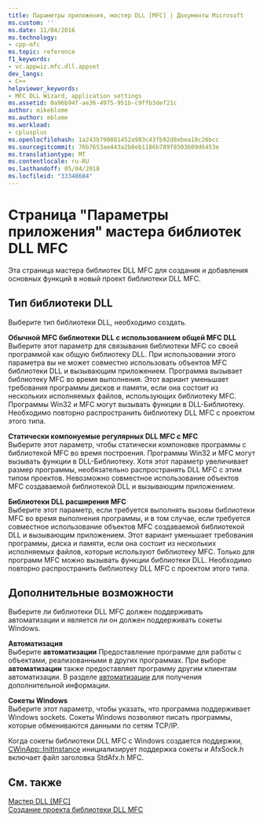 ```yaml
---
title: Параметры приложения, мастер DLL [MFC] | Документы Microsoft
ms.custom: ''
ms.date: 11/04/2016
ms.technology:
- cpp-mfc
ms.topic: reference
f1_keywords:
- vc.appwiz.mfc.dll.appset
dev_langs:
- C++
helpviewer_keywords:
- MFC DLL Wizard, application settings
ms.assetid: 0a96b94f-ae36-4975-951b-c9ffb3def21c
author: mikeblome
ms.author: mblome
ms.workload:
- cplusplus
ms.openlocfilehash: 1a243b790881452a983c43fb92d8ebea18c26bcc
ms.sourcegitcommit: 76b7653ae443a2b8eb1186b789f8503609d6453e
ms.translationtype: MT
ms.contentlocale: ru-RU
ms.lasthandoff: 05/04/2018
ms.locfileid: "33348684"
---
```

# <a name="application-settings-mfc-dll-wizard"></a>Страница "Параметры приложения" мастера библиотек DLL MFC
Эта страница мастера библиотек DLL MFC для создания и добавления основных функций в новый проект библиотеки DLL MFC.  
  
## <a name="dll-type"></a>Тип библиотеки DLL  
 Выберите тип библиотеки DLL, необходимо создать.  
  
 **Обычной MFC библиотеки DLL с использованием общей MFC DLL**  
 Выберите этот параметр для связывания библиотеки MFC со своей программой как общую библиотеку DLL. При использовании этого параметра вы не может совместно использовать объектов MFC библиотеки DLL и вызывающим приложением. Программа вызывает библиотеку MFC во время выполнения. Этот вариант уменьшает требования программы дисков и памяти, если она состоит из нескольких исполняемых файлов, использующих библиотеку MFC. Программы Win32 и MFC могут вызывать функции в DLL-Библиотеку. Необходимо повторно распространить библиотеку DLL MFC с проектом этого типа.  
  
 **Статически компонуемые регулярных DLL MFC с MFC**  
 Выберите этот параметр, чтобы статически компоновке программы с библиотекой MFC во время построения. Программы Win32 и MFC могут вызывать функции в DLL-Библиотеку. Хотя этот параметр увеличивает размер программы, необязательно распространять DLL MFC с этим типом проектов. Невозможно совместное использование объектов MFC создаваемой библиотекой DLL и вызывающим приложением.  
  
 **Библиотеки DLL расширения MFC**  
 Выберите этот параметр, если требуется выполнять вызовы библиотеки MFC во время выполнения программы, и в том случае, если требуется совместное использование объектов MFC создаваемой библиотекой DLL и вызывающим приложением. Этот вариант уменьшает требования программы, диска и памяти, если она состоит из нескольких исполняемых файлов, которые используют библиотеку MFC. Только для программ MFC можно вызывать функции библиотеки DLL. Необходимо повторно распространить библиотеку DLL MFC с проектом этого типа.  
  
## <a name="additional-features"></a>Дополнительные возможности  
 Выберите ли библиотеки DLL MFC должен поддерживать автоматизации и является ли он должен поддерживать сокеты Windows.  
  
 **Автоматизация**  
 Выберите **автоматизации** Предоставление программе для работы с объектами, реализованными в других программах. При выборе **автоматизации** также предоставляет программу другим клиентам автоматизации. В разделе [автоматизации](../../mfc/automation.md) для получения дополнительной информации.  
  
 **Сокеты Windows**  
 Выберите этот параметр, чтобы указать, что программа поддерживает Windows sockets. Сокеты Windows позволяют писать программы, которые обмениваются данными по сетям TCP/IP.  
  
 Когда сокеты библиотеки DLL MFC с Windows создается поддержки, [CWinApp::InitInstance](../../mfc/reference/cwinapp-class.md#initinstance) инициализирует поддержка сокеты и AfxSock.h включает файл заголовка StdAfx.h MFC.  
  
## <a name="see-also"></a>См. также  
 [Мастер DLL [MFC]](../../mfc/reference/mfc-dll-wizard.md)   
 [Создание проекта библиотеки DLL MFC](../../mfc/reference/creating-an-mfc-dll-project.md)

